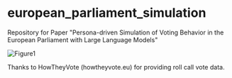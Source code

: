 # european_parliament_simulation
Repository for Paper "Persona-driven Simulation of Voting Behavior in the European Parliament with Large Language Models"

![Figure1](figure1_with_eu.png)

Thanks to HowTheyVote (howtheyvote.eu) for providing roll call vote data.
